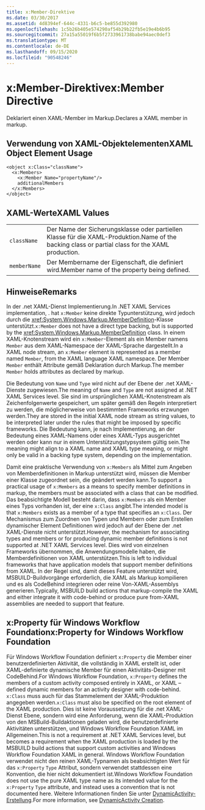 ```yaml
---
title: x:Member-Direktive
ms.date: 03/30/2017
ms.assetid: 4d8394ef-644c-4331-b6c5-be855d392980
ms.openlocfilehash: 1c5b26b405e574290af54b29b22fb5e19e4b6b95
ms.sourcegitcommit: 27a15a55019f6b5f2733961738babe94aec0def3
ms.translationtype: MT
ms.contentlocale: de-DE
ms.lasthandoff: 09/15/2020
ms.locfileid: "90548246"
---
```

# <a name="xmember-directive"></a><span data-ttu-id="5477f-102">x:Member-Direktive</span><span class="sxs-lookup"><span data-stu-id="5477f-102">x:Member Directive</span></span>
<span data-ttu-id="5477f-103">Deklariert einen XAML-Member im Markup.</span><span class="sxs-lookup"><span data-stu-id="5477f-103">Declares a XAML member in markup.</span></span>

## <a name="xaml-object-element-usage"></a><span data-ttu-id="5477f-104">Verwendung von XAML-Objektelementen</span><span class="sxs-lookup"><span data-stu-id="5477f-104">XAML Object Element Usage</span></span>

```xaml
<object x:Class="className">
  <x:Members>
    <x:Member Name="propertyName"/>
    additionalMembers
  </x:Members>
</object>
```

## <a name="xaml-values"></a><span data-ttu-id="5477f-105">XAML-Werte</span><span class="sxs-lookup"><span data-stu-id="5477f-105">XAML Values</span></span>

|||
|-|-|
|`className`|<span data-ttu-id="5477f-106">Der Name der Sicherungsklasse oder partiellen Klasse für die XAML-Produktion.</span><span class="sxs-lookup"><span data-stu-id="5477f-106">Name of the backing class or partial class for the XAML production.</span></span>|
|`memberName`|<span data-ttu-id="5477f-107">Der Membername der Eigenschaft, die definiert wird.</span><span class="sxs-lookup"><span data-stu-id="5477f-107">Member name of the property being defined.</span></span>|

## <a name="remarks"></a><span data-ttu-id="5477f-108">Hinweise</span><span class="sxs-lookup"><span data-stu-id="5477f-108">Remarks</span></span>

<span data-ttu-id="5477f-109">In der .net XAML-Dienst Implementierung.</span><span class="sxs-lookup"><span data-stu-id="5477f-109">In .NET XAML Services implementation, .</span></span> <span data-ttu-id="5477f-110">hat `x:Member` keine direkte Typunterstützung, wird jedoch durch die <xref:System.Windows.Markup.MemberDefinition>-Klasse unterstützt.</span><span class="sxs-lookup"><span data-stu-id="5477f-110">`x:Member` does not have a direct type backing, but is supported by the <xref:System.Windows.Markup.MemberDefinition> class.</span></span> <span data-ttu-id="5477f-111">In einem XAML-Knotenstream wird ein `x:Member`-Element als ein Member namens `Member` aus dem XAML-Namespace der XAML-Sprache dargestellt.</span><span class="sxs-lookup"><span data-stu-id="5477f-111">In a XAML node stream, an `x:Member` element is represented as a member named `Member`, from the XAML language XAML namespace.</span></span> <span data-ttu-id="5477f-112">Der Member `Member` enthält Attribute gemäß Deklaration durch Markup.</span><span class="sxs-lookup"><span data-stu-id="5477f-112">The member `Member` holds attributes as declared by markup.</span></span>

<span data-ttu-id="5477f-113">Die Bedeutung von `Name` und `Type` wird nicht auf der Ebene der .net XAML-Dienste zugewiesen.</span><span class="sxs-lookup"><span data-stu-id="5477f-113">The meaning of `Name` and `Type` are not assigned at .NET XAML Services level.</span></span> <span data-ttu-id="5477f-114">Sie sind im ursprünglichen XAML-Knotenstream als Zeichenfolgenwerte gespeichert, um später gemäß den Regeln interpretiert zu werden, die möglicherweise von bestimmten Frameworks erzwungen werden.</span><span class="sxs-lookup"><span data-stu-id="5477f-114">They are stored in the initial XAML node stream as string values, to be interpreted later under the rules that might be imposed by specific frameworks.</span></span> <span data-ttu-id="5477f-115">Die Bedeutung kann, je nach Implementierung, an der Bedeutung eines XAML-Namens oder eines XAML-Typs ausgerichtet werden oder kann nur in einem Unterstützungstypsystem gültig sein.</span><span class="sxs-lookup"><span data-stu-id="5477f-115">The meaning might align to a XAML name and XAML type meaning, or might only be valid in a backing type system, depending on the implementation.</span></span>

<span data-ttu-id="5477f-116">Damit eine praktische Verwendung von `x:Members` als Mittel zum Angeben von Memberdefinitionen in Markup unterstützt wird, müssen die Member einer Klasse zugeordnet sein, die geändert werden kann.</span><span class="sxs-lookup"><span data-stu-id="5477f-116">To support a practical usage of `x:Members` as a means to specify member definitions in markup, the members must be associated with a class that can be modified.</span></span> <span data-ttu-id="5477f-117">Das beabsichtigte Modell besteht darin, dass `x:Members` als ein Member eines Typs vorhanden ist, der eine `x:Class` angibt.</span><span class="sxs-lookup"><span data-stu-id="5477f-117">The intended model is that `x:Members` exists as a member of a type that specifies an `x:Class`.</span></span> <span data-ttu-id="5477f-118">Der Mechanismus zum Zuordnen von Typen und Membern oder zum Erstellen dynamischer Element Definitionen wird jedoch auf der Ebene der .net XAML-Dienste nicht unterstützt.</span><span class="sxs-lookup"><span data-stu-id="5477f-118">However, the mechanism for associating types and members or for producing dynamic member definitions is not supported at .NET XAML Services level.</span></span> <span data-ttu-id="5477f-119">Dies wird von einzelnen Frameworks übernommen, die Anwendungsmodelle haben, die Memberdefinitionen von XAML unterstützen.</span><span class="sxs-lookup"><span data-stu-id="5477f-119">This is left to individual frameworks that have application models that support member definitions from XAML.</span></span> <span data-ttu-id="5477f-120">In der Regel sind, damit dieses Feature unterstützt wird, MSBUILD-Buildvorgänge erforderlich, die XAML als Markup kompilieren und es als CodeBehind integrieren oder reine Von-XAML-Assemblys generieren.</span><span class="sxs-lookup"><span data-stu-id="5477f-120">Typically, MSBUILD build actions that markup-compile the XAML and either integrate it with code-behind or produce pure from-XAML assemblies are needed to support that feature.</span></span>

## <a name="xproperty-for-windows-workflow-foundation"></a><span data-ttu-id="5477f-121">x:Property für Windows Workflow Foundation</span><span class="sxs-lookup"><span data-stu-id="5477f-121">x:Property for Windows Workflow Foundation</span></span>

<span data-ttu-id="5477f-122">Für Windows Workflow Foundation definiert `x:Property` die Member einer benutzerdefinierten Aktivität, die vollständig in XAML erstellt ist, oder XAML-definierte dynamische Member für einen Aktivitäts-Designer mit CodeBehind.</span><span class="sxs-lookup"><span data-stu-id="5477f-122">For Windows Workflow Foundation, `x:Property` defines the members of a custom activity composed entirely in XAML, or XAML –defined dynamic members for an activity designer with code-behind.</span></span> <span data-ttu-id="5477f-123">`x:Class` muss auch für das Stammelement der XAML-Produktion angegeben werden.</span><span class="sxs-lookup"><span data-stu-id="5477f-123">`x:Class` must also be specified on the root element of the XAML production.</span></span> <span data-ttu-id="5477f-124">Dies ist keine Voraussetzung für die .net XAML-Dienst Ebene, sondern wird eine Anforderung, wenn die XAML-Produktion von den MSBuild-Buildaktionen geladen wird, die benutzerdefinierte Aktivitäten unterstützen, und Windows Workflow Foundation XAML im Allgemeinen.</span><span class="sxs-lookup"><span data-stu-id="5477f-124">This is not a requirement at .NET XAML Services level, but becomes a requirement when the XAML production is loaded by the MSBUILD build actions that support custom activities and Windows Workflow Foundation XAML in general.</span></span> <span data-ttu-id="5477f-125">Windows Workflow Foundation verwendet nicht den reinen XAML-Typnamen als beabsichtigten Wert für das `x:Property` `Type` Attribut, sondern verwendet stattdessen eine Konvention, die hier nicht dokumentiert ist.</span><span class="sxs-lookup"><span data-stu-id="5477f-125">Windows Workflow Foundation does not use the pure XAML type name as its intended value for the `x:Property` `Type` attribute, and instead uses a convention that is not documented here.</span></span> <span data-ttu-id="5477f-126">Weitere Informationen finden Sie unter [DynamicActivity-Erstellung](/previous-versions/dotnet/netframework-4.0/dd807392(v=vs.100)).</span><span class="sxs-lookup"><span data-stu-id="5477f-126">For more information, see [DynamicActivity Creation](/previous-versions/dotnet/netframework-4.0/dd807392(v=vs.100)).</span></span>
